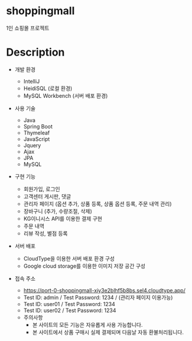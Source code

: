 # shoppingmall
1인 쇼핑몰 프로젝트
# Description
* 개발 환경  
  * IntelliJ  
  * HeidiSQL (로컬 환경)
  * MySQL Workbench (서버 배포 환경)
  
* 사용 기술  
  * Java  
  * Spring Boot  
  * Thymeleaf  
  * JavaScript  
  * Jquery  
  * Ajax  
  * JPA  
  * MySQL  
  
* 구현 기능  
  * 회원가입, 로그인  
  * 고객센터 게시판, 댓글  
  * 관리자 페이지 (옵션 추가, 상품 등록, 상품 옵션 등록, 주문 내역 관리)  
  * 장바구니 (추가, 수량조절, 삭제)  
  * KG이니시스 API를 이용한 결제 구현  
  * 주문 내역  
  * 리뷰 작성, 별점 등록  
  
* 서버 배포  
  * CloudType을 이용한 서버 배포 환경 구성  
  * Google cloud storage를 이용한 이미지 저장 공간 구성  

* 접속 주소  
  * https://port-0-shoppingmall-xiy3e2blhf5b8bs.sel4.cloudtype.app/  
  * Test ID: admin / Test Password: 1234 / (관리자 페이지 이용가능)  
  * Test ID: user01 / Test Password: 1234  
  * Test ID: user02 / Test Password: 1234  
  * 주의사항  
    * 본 사이트의 모든 기능은 자유롭게 사용 가능합니다.  
    * 본 사이트에서 상품 구매시 실제 결제되며 다음날 자동 환불처리됩니다.  
